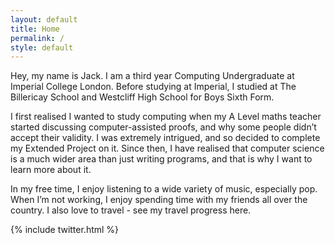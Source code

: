 ```yaml
---
layout: default
title: Home
permalink: /
style: default
---
```

Hey, my name is Jack. I am a third year Computing Undergraduate at Imperial College London. Before studying at Imperial, I studied at The Billericay School and Westcliff High School for Boys Sixth Form.

I first realised I wanted to study computing when my A Level maths teacher started discussing computer-assisted proofs, and why some people didn’t accept their validity. I was extremely intrigued, and so decided to complete my Extended Project on it. Since then, I have realised that computer science is a much wider area than just writing programs, and that is why I want to learn more about it.

In my free time, I enjoy listening to a wide variety of music, especially pop. When I’m not working, I enjoy spending time with my friends all over the country. I also love to travel - see my travel progress here.

{% include twitter.html %}
